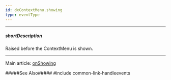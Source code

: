 ```yaml
---
id: dxContextMenu.showing
type: eventType
---
```

---
##### shortDescription
Raised before the ContextMenu is shown.

---
Main article: [onShowing](/api-reference/10%20UI%20Components/dxContextMenu/1%20Configuration/onShowing.md '/Documentation/ApiReference/UI_Components/dxContextMenu/Configuration/#onShowing')

#####See Also#####
#include common-link-handleevents